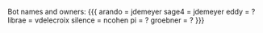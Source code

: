 Bot names and owners:
{{{
    arando = jdemeyer
    sage4 = jdemeyer
    eddy = ?
    librae = vdelecroix
    silence = ncohen
    pi = ?
    groebner = ?
}}}
